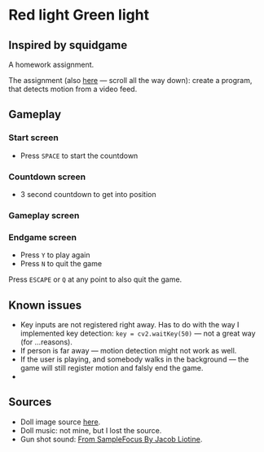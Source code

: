 # Red light Green light
## Inspired by squidgame
A homework assignment. 

The assignment (also [here](https://github.com/vvabi-sabi/PAC/blob/main/Lesson6.ipynb#Лабораторная-работа-6.-Красный-свет-/-зелёный-свет) — scroll all the way down): create a program, that detects motion from a video feed.

## Gameplay
### Start screen
* Press `SPACE` to start the countdown
### Countdown screen
* 3 second countdown to get into position
### Gameplay screen

### Endgame screen
* Press `Y` to play again
* Press `N` to quit the game

Press `ESCAPE` or `Q` at any point to also quit the game.

## Known issues
* Key inputs are not registered right away. Has to do with the way I implemented key detection: `key = cv2.waitKey(50)` — not a great way (for ...reasons).
* If person is far away — motion detection might not work as well.
* If the user is playing, and somebody walks in the background — the game will still register motion and falsly end the game.
* 
## Sources
* Doll image source [here](https://www.yankodesign.com/images/design_news/2021/11/how-to-make-your-own-squid-game-toy-using-an-ipad-and-a-3d-pen/3d_pen_squid_game_toy_26.jpg).
* Doll music: not mine, but I lost the source.
* Gun shot sound: [From SampleFocus By Jacob Liotine](https://samplefocus.com/samples/ak47-machine-gun-spray-fx).
